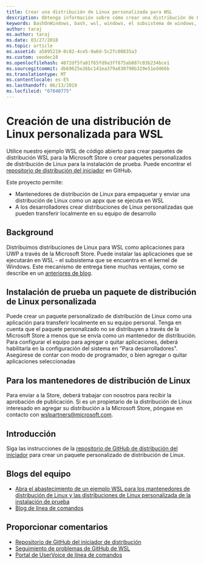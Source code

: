 ```yaml
---
title: Crear una distribución de Linux personalizada para WSL
description: Obtenga información sobre cómo crear una distribución de Linux personalizada para el subsistema de Windows para Linux.
keywords: BashOnWindows, bash, wsl, windows, el subsistema de windows, distribución, personalizado
author: taraj
ms.author: taraj
ms.date: 03/27/2018
ms.topic: article
ms.assetid: a5095219-0c82-4ce5-9a6d-5c2fc00835a3
ms.custom: seodec18
ms.openlocfilehash: 4072df5fa81f65fd9a3ff875ab887c03b234bce1
ms.sourcegitcommit: db69625e26bc141ea379a830790b329e51ed466b
ms.translationtype: MT
ms.contentlocale: es-ES
ms.lasthandoff: 06/13/2019
ms.locfileid: "67040775"
---
```

# <a name="creating-a-custom-linux-distro-for-wsl"></a>Creación de una distribución de Linux personalizada para WSL

Utilice nuestro ejemplo WSL de código abierto para crear paquetes de distribución WSL para la Microsoft Store o crear paquetes personalizados de distribución de Linux para la instalación de prueba. Puede encontrar el [repositorio de distribución del iniciador](https://github.com/Microsoft/WSL-DistroLauncher) en GitHub.

Este proyecto permite:
* Mantenedores de distribución de Linux para empaquetar y enviar una distribución de Linux como un appx que se ejecuta en WSL
* A los desarrolladores crear distribuciones de Linux personalizadas que pueden transferir localmente en su equipo de desarrollo

## <a name="background"></a>Background
Distribuimos distribuciones de Linux para WSL como aplicaciones para UWP a través de la Microsoft Store. Puede instalar las aplicaciones que se ejecutarán en WSL - el subsistema que se encuentra en el kernel de Windows. Este mecanismo de entrega tiene muchas ventajas, como se describe en un [anteriores de blog](https://blogs.msdn.microsoft.com/commandline/2017/07/10/ubuntu-now-available-from-the-windows-store/).

## <a name="sideloading-a-custom-linux-distro-package"></a>Instalación de prueba un paquete de distribución de Linux personalizada
Puede crear un paquete personalizado de distribución de Linux como una aplicación para transferir localmente en su equipo personal. Tenga en cuenta que el paquete personalizado no se distribuyen a través de la Microsoft Store a menos que se envía como un mantenedor de distribución.
Para configurar el equipo para agregar o quitar aplicaciones, deberá habilitarla en la configuración del sistema en "Para desarrolladores".  Asegúrese de contar con modo de programador, o bien agregar o quitar aplicaciones seleccionadas

## <a name="for-linux-distro-maintainers"></a>Para los mantenedores de distribución de Linux
Para enviar a la Store, deberá trabajar con nosotros para recibir la aprobación de publicación. Si es un propietario de la distribución de Linux interesado en agregar su distribución a la Microsoft Store, póngase en contacto con wslpartners@microsoft.com.

## <a name="getting-started"></a>Introducción
Siga las instrucciones de la [repositorio de GitHub de distribución del iniciador](https://github.com/Microsoft/WSL-DistroLauncher) para crear un paquete personalizado de distribución de Linux.

 
## <a name="team-blogs"></a>Blogs del equipo
*  [Abra el abastecimiento de un ejemplo WSL para los mantenedores de distribución de Linux y las distribuciones de Linux personalizada de la instalación de prueba](https://blogs.msdn.microsoft.com/commandline/2018/03/26/wsl-distro-launcher/)
* [Blog de línea de comandos](https://blogs.msdn.microsoft.com/commandline/)

## <a name="provide-feedback"></a>Proporcionar comentarios
* [Repositorio de GitHub del iniciador de distribución](https://github.com/Microsoft/WSL-DistroLauncher)
* [Seguimiento de problemas de GitHub de WSL](https://github.com/Microsoft/BashOnWindows/issues)
* [Portal de UserVoice de línea de comandos](https://wpdev.uservoice.com/forums/266908-command-prompt-console-bash-on-ubuntu-on-windo/category/161892-bash)
